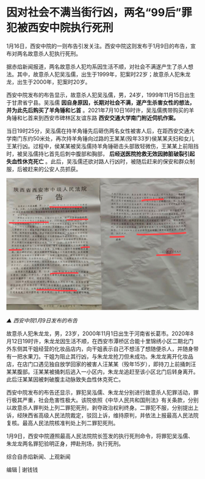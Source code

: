 # 因对社会不满当街行凶，两名“99后”罪犯被西安中院执行死刑

1月16日，西安中院的一则布告引发关注。西安中院这则发布于1月9日的布告，宣布对两名故意杀人犯执行死刑。

据赤焰新闻报道，两名故意杀人犯均系因生活不顺，对社会不满遂产生了杀人想法。其中，故意杀人犯吴泓儒，出生于1999年，犯案时22岁；故意杀人犯朱龙龙，出生于2000年，犯案时20岁。

西安中院发布的布告显示，故意杀人犯吴泓儒，男，24岁，1999年11月15日出生于甘肃省宁县。吴泓儒
**因自身原因，长期对社会不满，遂产生杀害女性的想法，并为此先后购买了羊角锤和匕首**
。2021年7月10日16时许，吴泓儒携带购买的羊角锤和匕首来到西安市碑林区友谊东路 **西安交通大学南门附近伺机作案。**

当日19时25分，吴泓儒在持羊角锤先后砸伤两名女性被害人后，在距西安交通大学南门东约50米处，再次持羊角锤向过路的王某某(殁年33岁)侯某某夫妇和女儿王某行凶。过程中，侯某某被吴泓儒持羊角锤砸击头部致轻微伤，王某某上前阻挡时，被吴泓儒持匕首先后刺中腹部和胸部，
**后经送医院抢救无效因肺脏破裂引起失血性休克死亡** 。此后，吴泓儒还欲对路人行凶时，被随后赶来的保安和群众制服，后被赶来的公安人员抓获。

![b0008e38a8ba653243918ddeacf6439e.jpg](https://raw.githubusercontent.com/qqhsx/qqnews_image/main/2024/01/17/因对社会不满当街行凶，两名“99后”罪犯被西安中院执行死刑/b0008e38a8ba653243918ddeacf6439e.jpg)

_▲ 西安中院1月9日发布的布告_

故意杀人犯朱龙龙，男，23岁，2000年11月1日出生于河南省长葛市。2020年8月12日19时许，朱龙龙因生活不顺，在西安市潭桥区合能十里锦绣小区二期北门外东侧其干姐经营的化妆品店内，向干姐表示自己不想活了想随便杀人，并随身带有一把水果刀。干姐为阻止其行凶，与朱龙龙抢刀但未成功。朱龙龙离开化妆品店，在店门口遇见独自放学回家的被害人汪某某（殁年15岁），即持刀上前捅刺汪某某腹部。汪某某被捅刺后逃入一小区内，朱龙龙追赶至该小区北门后转身离开。此后汪某某因被刺破腹主动脉致失血性休克死亡。

西安中院发布的布告还显示，罪犯吴泓儒、朱龙龙分别进行故意杀人犯罪活动，罪行极其严重，社会危害性极大。该院依照《中华人民共和国刑法》有关条款，分别以故意杀人罪判处上列二罪犯死刑，剥夺政治权利终身。二罪犯不服，分别提出上诉，经陕西省高级人民法院裁定，驳回上诉，维持原判，并依法上报最高人民法院复核。最高人民法院核准判处上列二罪犯死刑。

1月9日，西安中院遵照最高人民法院院长签发的执行死刑命令，将罪犯吴泓儒、朱龙龙两名罪犯验明正身，押赴刑场，执行死刑。

综合自赤焰新闻、上观新闻

编辑 | 谢钱钱

